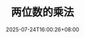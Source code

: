---
weight: 110
title: "两位数的乘法"
description: ""
icon: "article"
date: "2025-07-24T16:00:26+08:00"
lastmod: "2025-07-24T16:00:26+08:00"
draft: true
toc: true
---